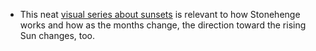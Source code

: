 - This neat [visual series about sunsets](https://apod.nasa.gov/apod/ap220105.html) is relevant to how Stonehenge works and how as the months change, the direction toward the rising Sun changes, too.